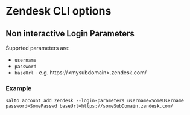 # Zendesk CLI options

## Non interactive Login Parameters
Supprted parameters are:
* `username`
* `password`
* `baseUrl` - e.g. https://\<mysubdomain\>.zendesk.com/

### Example
```
salto account add zendesk --login-parameters username=SomeUsername password=SomePasswd baseUrl=https://someSubDomain.zendesk.com/
```
